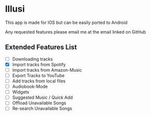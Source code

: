 # Illusi
This app is made for IOS but can be easily ported to Android

Any requested features please email me at the email linked on GitHub

## Extended Features List

- [ ] Downloading tracks
- [x] Import tracks from Spotify 
- [ ] Import tracks from Amazon-Music
- [ ] Export Tracks to YouTube
- [ ] Add tracks from local files
- [ ] Audiobook-Mode
- [ ] Widgets
- [ ] Suggested Music / Quick Add
- [ ] Offload Unavailable Songs
- [ ] Re-search Unavailable Songs
